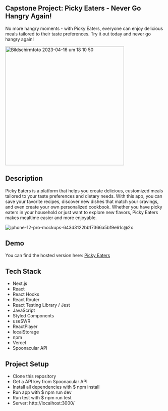 
## Capstone Project: Picky Eaters - Never Go Hangry Again!

No more hangry moments - with Picky Eaters, everyone can enjoy delicious meals tailored to their taste preferences. Try it out today and never go hangry again!

<img width="376" alt="Bildschirm­foto 2023-04-16 um 18 10 50" src="https://user-images.githubusercontent.com/123373466/232474941-6f479c91-39d9-4fb5-876c-49dd69e8c092.png">



## Description

Picky Eaters is a platform that helps you create delicious, customized meals tailored to your taste preferences and dietary needs. With this app, you can save your favorite recipes, discover new dishes that match your cravings, and even create your own personalized cookbook. Whether you have picky eaters in your household or just want to explore new flavors, Picky Eaters makes mealtime easier and more enjoyable.

![iphone-12-pro-mockups-643d3122bb17366a5bf9e61c@2x](https://user-images.githubusercontent.com/123373466/232474802-4529219e-dacc-44cf-848f-d228af3396c8.png)




## Demo

You can find the hosted version here: [Picky Eaters](https://picky-eaters.vercel.app)



## Tech Stack

* Next.js
* React
* React Hooks
* React Router
* React Testing Library / Jest
* JavaScript
* Styled Components
* useSWR
* ReactPlayer
* localStorage
* npm
* Vercel
* Spoonacular API

## Project Setup

* Clone this repository
* Get a API key from Spoonacular API
* Install all dependencies with $ npm install
* Run app with $ npm run dev
* Run test with $ npm run test
* Server: http://localhost:3000/
